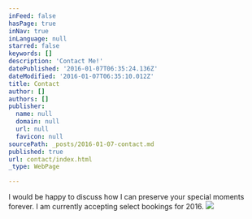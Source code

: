 ```yaml
---
inFeed: false
hasPage: true
inNav: true
inLanguage: null
starred: false
keywords: []
description: 'Contact Me!'
datePublished: '2016-01-07T06:35:24.136Z'
dateModified: '2016-01-07T06:35:10.012Z'
title: Contact
author: []
authors: []
publisher:
  name: null
  domain: null
  url: null
  favicon: null
sourcePath: _posts/2016-01-07-contact.md
published: true
url: contact/index.html
_type: WebPage

---
```

I would be happy to discuss how I can preserve your special moments forever.  I am currently accepting select bookings for 2016\.
![](https://the-grid-user-content.s3-us-west-2.amazonaws.com/90643bff-bc8c-46f2-8e9d-ec7b7b04f4cf.jpg)
